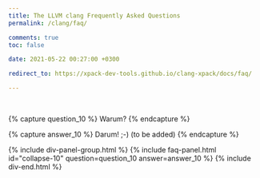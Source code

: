 ```yaml
---
title: The LLVM clang Frequently Asked Questions
permalink: /clang/faq/

comments: true
toc: false

date: 2021-05-22 00:27:00 +0300

redirect_to: https://xpack-dev-tools.github.io/clang-xpack/docs/faq/

---
```


<br/>

{% capture question_10 %}
Warum?
{% endcapture %}

{% capture answer_10 %}
Darum! ;-) (to be added)
{% endcapture %}

{% include div-panel-group.html %}
{% include faq-panel.html id="collapse-10" question=question_10 answer=answer_10 %}
{% include div-end.html %}
